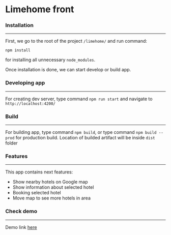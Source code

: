 # Limehome front

### Installation
---
First, we go to the root of the project `/limehome/` and run command:

 `npm install` 

for installing all unnecessary `node_modules`.


Once installation is done, we can start develop or build app.

### Developing app
---
For creating dev server, type command `npm run start` and navigate to `http://localhost:4200/` 

### Build
---
For building app, type command `npm build`, or type command `npm build --prod` for production build. Location of builded artifact will be inside `dist` folder

### Features
---
This app contains next features:

* Show nearby hotels on Google map
* Show information about selected hotel
* Booking selected hotel
* Move map to see more hotels in area

### Check demo
---
Demo link [here](http://)